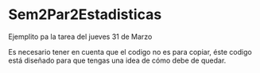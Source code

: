 # Sem2Par2Estadisticas
Ejemplito pa la tarea del jueves 31 de Marzo

Es necesario tener en cuenta que el codigo no es para copiar, éste codigo está diseñado para que tengas una idea de cómo debe de quedar.
